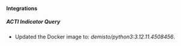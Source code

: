 
#### Integrations

##### ACTI Indicator Query

- Updated the Docker image to: *demisto/python3:3.12.11.4508456*.

